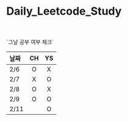 # Daily_Leetcode_Study

<br />
<br />
`그날 공부 여부 체크`

| 날짜  | CH | YS |
|:---- |:--:|:--:|
| 2/6  | O  | X  |
| 2/7  | X  | O  |
| 2/8  | O  | X  |
| 2/9  | O  | O  |
| 2/11 |    | O  |
